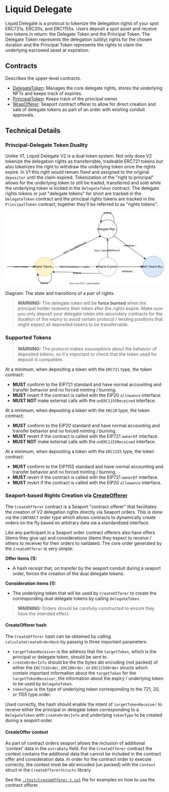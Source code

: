 # Liquid Delegate

Liquid Delegate is a protocol to tokenize the delegation rights of your spot ERC721s, ERC20s, and ERC1155s.
Users deposit a spot asset and receive two tokens in return: the Delegate Token and the Principal Token. 
The Delegate Token represents the delegation (utility) rights for the chosen duration and the Principal Token represents the rights to claim the underlying escrowed asset at expiration.

## Contracts
Describes the upper-level contracts.

- [DelegateToken](./src/DelegateToken.sol): Manages the core delegate rights, stores the
  underlying NFTs and keeps track of expiries.
- [PrincipalToken](./src/PrincipalToken.sol): Keeps track of the principal owner.
- [WrapOfferer](./src/CreateOfferer.sol): Seaport contract offerer to allow for direct creation and
  sale of delegate tokens as part of an order with existing conduit approvals.

## Technical Details

### Principal-Delegate Token Duality

Unlike V1, Liquid Delegate V2 is a dual token system. Not only does V2 tokenize the delegation
rights as transferrable, tradeable ERC721 tokens but also tokenizes the right to withdraw the
underlying token once the rights expire. In V1 this right would remain fixed and assigned to the
original `depositor` until the claim expired. Tokenization of the "right to principal" allows for
the underlying token to still be traded, transferred and sold while the underlying token is locked
in the `DelegateToken` contract. The delegate rights tokens or just "delegate tokens" for short
are tracked in the `DelegateToken` contract and the principal rights tokens are tracked in the
`PrincipalToken` contract, together they'll be referred to as "rights tokens".

![Rights Lifecycle](assets/rights-lifecycle.svg)

Diagram: The state and transitions of a pair of rights.

> **WARNING:** The delegate token will be **force burned** when the principal holder redeems their
token after the rights expire. Make sure you only deposit your delegate token into secondary
contracts for the duration of the expiry to avoid certain protocol / lending positions that might
expect all deposited tokens to be transferrable.

### Supported Tokens ###

> **WARNING:** The protocol makes assumptions about the behavior of deposited tokens, so it's important to check that the token used for deposit is compatible.

At a minimum, when depositing a token with the `ERC721` type, the token contract:
- **MUST** conform to the EIP721 standard and have normal accounting and transfer behavior and no forced minting / burning.
- **MUST** revert if the contract is called with the EIP20 `allowance` interface.
- **MUST NOT** make external calls with the `onERC1155Received` interface.

At a minimum, when depositing a token with the `ERC20` type, the token contract:
- **MUST** conform to the EIP20 standard and have normal accounting and transfer behavior and no forced minting / burning.
- **MUST** revert if the contract is called with the EIP721 `ownerOf` interface.
- **MUST NOT** make external calls with the `onERC1155Received` interface.

At a minimum, when depositing a token with the `ERC1155` type, the token contract:
- **MUST** conform to the EIP1155 standard and have normal accounting and transfer behavior and no forced minting / burning.
- **MUST** revert if the contract is called with the EIP721 `ownerOf` interface.
- **MUST** revert if the contract is called with the EIP20 `allowance` interface.


### Seaport-based Rights Creation via [CreateOfferer](./src/CreateOfferer.sol)
The `CreateOfferer` contract is a Seaport "contract offerer" that facilitates the creation of V2
delegation rights directly via Seaport orders. This is done via the `CONTRACT` order type which
allows contracts to dynamically create orders on the fly based on arbitrary data via a standardized
interface.

Like any participant in a Seaport order contract offerers also have offers (items they give up) and
considerations (items they expect to receive / others to receive) for their orders to validated. The
core order generated by the `CreateOfferer` is very simple:

**Offer items (1):**
- A hash receipt that, on transfer by the seaport conduit during a seaport order, forces the creation of the dual delegate tokens.

**Consideration items (1):**
- The underlying token that will be used by `CreateOfferer` to create the corresponding dual delegate tokens by calling `DelegateToken`.

> **WARNING:** Orders should be carefully constructed to ensure they have the intended effect.

#### CreateOfferer hash
The `CreateOfferer` hash can be obtained by calling `calculateCreateOrderHash` by passing in three important parameters:
- `targetTokenReceiver` is the address that the `targetToken`, which is the principal or delegate token, should be sent to.
- `createOrderInfo` should be the the bytes abi encoding (not packed) of either the `ERC721Order`, `ERC20Order`, or `ERC1155Order` structs which contain important information about the `targetToken` for the `targetTokenReceiver`, the information about the expiry / underlying token to be used by `DelegateToken`.
- `tokenType` is the type of underlying token corresponding to the 721, 20, or 1155 type order.

Used correctly, the hash should enable the intent of `targetTokenReceiver` to receive either the principal or delegate token corresponding to a `DelegateToken` with `createOrderInfo` and underlying `tokenType` to be created during a seaport order.

#### CreateOffer context
As part of contract orders seaport allows the inclusion of additional 'context' data in the `extraData` field. For the
`CreateOfferer` contract the context contains the additional data that cannot be included in the contract offer and consideration data. In order for the contract order to execute correctly, the context must be abi encoded (un packed) with the `Context` struct in the `CreateOffererStructs` library.

See the [`./test/CreateOfferer.t.sol`](./test/CreateOfferer.t.sol) file for examples on how to use the
contract offerer.



